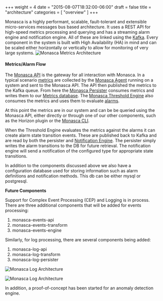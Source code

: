 +++
weight = 4
date = "2015-08-07T18:32:00-06:00"
draft = false
title = "architecture"
categories = [ "overview" ]
+++

Monasca is a highly performant, scalable, fault-tolerant and extensible micro-services messages bus based architecture. <!--more-->
It uses a REST API for high-speed metrics processing and querying and has a streaming alarm engine and notification engine. All of these are linked
using the [Kafka](https://kafka.apache.org/).
Every component in the system is built with High Availability (HA) in mind and can be scaled either horizontally or vertically to allow for monitoring of very large systems.
![Monasca Metrics Architecture](/img/architecture/metrics-architecture.png)

#### Metrics/Alarm Flow
The [Monasca API](/components/api/) is the gateway for all interaction with Monasca. In a typical scenario [metrics](/components/metrics)
are collected by the [Monasca Agent](/components/agent/) running on a system and sent to the Monasca API. The API then published the metrics to the Kafka queue.
From here the [Monasca Persister](/components/persister/) consumes metrics and writes them to our [Metrics database](/components/metrics_db/). The
[Monasca Threshold Engine](/components/alarms/) also consumes the metrics and uses them to evaluate [alarms](/components/alarms/).

At this point the metrics are in our system and can be be queried using the Monasca API, either directly or through one of our other components, such as the Horizon plugin or the [Monasca CLI](/components/cli).

When the Threshold Engine evaluates the metrics against the alarms it can create alarm state transition events. These are published back to Kafka
and are read by both the persister and [Notification Engine](/components/notifications/). The persister simply writes the alarm transitions to the
DB for future retrieval. The notification engine will send a notification of the configured type for appropriate state transitions.

In addition to the components discussed above we also have a configuration database used for storing information such as alarm definitions and
notification methods. This db can be either mysql or postgresql.

**Future Components**

Support for Complex Event Processing (CEP) and Logging is in process. There are three additional components that will be added for events processing:

1. monasca-events-api
2. monasca-events-transform
3. monasca-events-engine

Similarly, for log processing, there are several components being added:

1. monasca-log-api
2. monasca-log-transform
3. monasca-log-persister

![Monasca Log Architecture](/img/architecture/log-architecture.png)

![Monasca Log Architecture](/img/architecture/metrics-log-architecture.png)

In addition, a proof-of-concept has been started for an anomaly detection engine.
